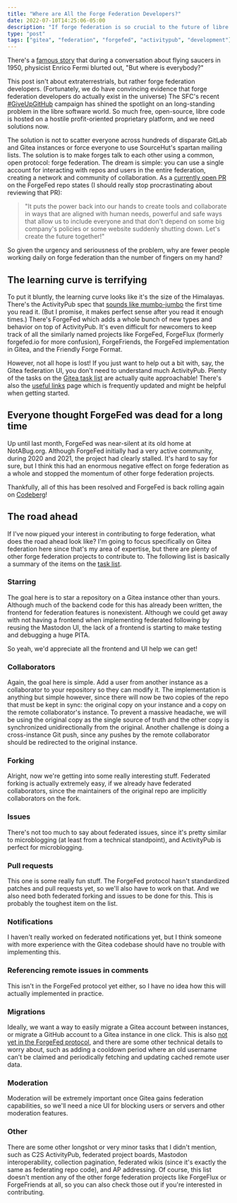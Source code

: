 ```yaml
---
title: "Where are All the Forge Federation Developers?"
date: 2022-07-10T14:25:06-05:00
description: "If forge federation is so crucial to the future of libre software, why are there so few forge federation developers?"
type: "post"
tags: ["gitea", "federation", "forgefed", "activitypub", "development"]
---
```



There's a [famous story](https://en.wikipedia.org/wiki/Fermi_paradox) that during a conversation about flying saucers in 1950, physicist Enrico Fermi blurted out, "But where is everybody?"

This post isn't about extraterrestrials, but rather forge federation developers. (Fortunately, we do have convincing evidence that forge federation developers do actually exist in the universe) The SFC's recent [#GiveUpGitHub](https://sfconservancy.org/GiveUpGitHub/) campaign has shined the spotlight on an long-standing problem in the libre software world. So much free, open-source, libre code is hosted on a hostile profit-oriented proprietary platform, and we need solutions now.

The solution is not to scatter everyone across hundreds of disparate GitLab and Gitea instances or force everyone to use SourceHut's spartan mailing lists. The solution is to make forges talk to each other using a common, open protocol: forge federation. The dream is simple: you can use a single account for interacting with repos and users in the entire federation, creating a network and community of collaboration. As a [currently open PR](https://codeberg.org/ForgeFed/ForgeFed/pulls/146) on the ForgeFed repo states (I should really stop procrastinating about reviewing that PR):

> "It puts the power back into our hands to create tools and collaborate in ways that are aligned with human needs, powerful and safe ways that allow us to include everyone and that don't depend on some big company's policies or some website suddenly shutting down. Let's create the future together!"

So given the urgency and seriousness of the problem, why are fewer people working daily on forge federation than the number of fingers on my hand?

## The learning curve is terrifying

To put it bluntly, the learning curve looks like it's the size of the Himalayas. There's the ActivityPub spec that [sounds like mumbo-jumbo](https://social.exozy.me/@ta180m/108601991859976777) the first time you read it. (But I promise, it makes perfect sense after you read it enough times.) There's ForgeFed which adds a whole bunch of new types and behavior on top of ActivityPub. It's even difficult for newcomers to keep track of all the similarly named projects like ForgeFed, ForgeFlux (formerly forgefed.io for more confusion), ForgeFriends, the ForgeFed implementation in Gitea, and the Friendly Forge Format.

However, not all hope is lost! If you just want to help out a bit with, say, the Gitea federation UI, you don't need to understand much ActivityPub. Plenty of the tasks on the [Gitea task list](https://gitea.com/Ta180m/gitea/issues/3) are actually quite approachable! There's also the [useful links](https://gitea.com/Ta180m/gitea/wiki/Useful-links) page which is frequently updated and might be helpful when getting started.

## Everyone thought ForgeFed was dead for a long time

Up until last month, ForgeFed was near-silent at its old home at NotABug.org. Although ForgeFed initially had a very active community, during 2020 and 2021, the project had clearly stalled. It's hard to say for sure, but I think this had an enormous negative effect on forge federation as a whole and stopped the momentum of other forge federation projects.

Thankfully, all of this has been resolved and ForgeFed is back rolling again on [Codeberg](https://codeberg.org/ForgeFed/ForgeFed)!

## The road ahead

If I've now piqued your interest in contributing to forge federation, what does the road ahead look like? I'm going to focus specifically on Gitea federation here since that's my area of expertise, but there are plenty of other forge federation projects to contribute to. The following list is basically a summary of the items on the [task list](https://gitea.com/Ta180m/gitea/issues/3).

### Starring

The goal here is to star a repository on a Gitea instance other than yours. Although much of the backend code for this has already been written, the frontend for federation features is nonexistent. Although we could get away with not having a frontend when implementing federated following by reusing the Mastodon UI, the lack of a frontend is starting to make testing and debugging a huge PITA.

So yeah, we'd appreciate all the frontend and UI help we can get!

### Collaborators

Again, the goal here is simple. Add a user from another instance as a collaborator to your repository so they can modify it. The implementation is anything but simple however, since there will now be two copies of the repo that must be kept in sync: the original copy on your instance and a copy on the remote collaborator's instance. To prevent a massive headache, we will be using the original copy as the single source of truth and the other copy is synchronized unidirectionally from the original. Another challenge is doing a cross-instance Git push, since any pushes by the remote collaborator should be redirected to the original instance.

### Forking

Alright, now we're getting into some really interesting stuff. Federated forking is actually extremely easy, if we already have federated collaborators, since the maintainers of the original repo are implicitly collaborators on the fork.

### Issues

There's not too much to say about federated issues, since it's pretty similar to microblogging (at least from a technical standpoint), and ActivityPub is perfect for microblogging.

### Pull requests

This one is some really fun stuff. The ForgeFed protocol hasn't standardized patches and pull requests yet, so we'll also have to work on that. And we also need both federated forking and issues to be done for this. This is probably the toughest item on the list.

### Notifications

I haven't really worked on federated notifications yet, but I think someone with more experience with the Gitea codebase should have no trouble with implementing this.

### Referencing remote issues in comments

This isn't in the ForgeFed protocol yet either, so I have no idea how this will actually implemented in practice.

### Migrations

Ideally, we want a way to easily migrate a Gitea account between instances, or migrate a GitHub account to a Gitea instance in one click. This is also [not yet in the ForgeFed protocol](https://codeberg.org/ForgeFed/ForgeFed/issues/149), and there are some other technical details to worry about, such as adding a cooldown period where an old username can't be claimed and periodically fetching and updating cached remote user data.

### Moderation

Moderation will be extremely important once Gitea gains federation capabilities, so we'll need a nice UI for blocking users or servers and other moderation features.

### Other

There are some other longshot or very minor tasks that I didn't mention, such as C2S ActivityPub, federated project boards, Mastodon interoperability, collection pagination, federated wikis (since it's exactly the same as federating repo code), and AP addressing. Of course, this list doesn't mention any of the other forge federation projects like ForgeFlux or ForgeFriends at all, so you can also check those out if you're interested in contributing.
